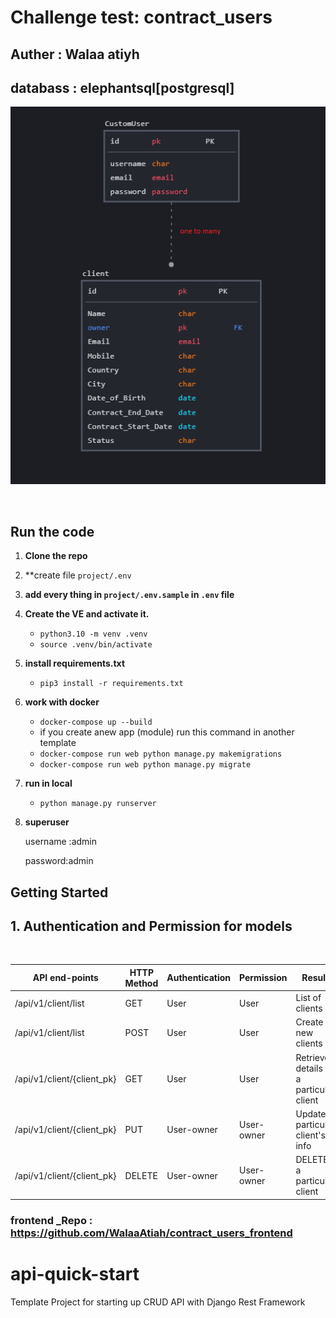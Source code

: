# Challenge test: contract_users

## Auther : Walaa atiyh

## databass : elephantsql[postgresql]


![image](./static/databass.png)

<br>

## Run the code

1. **Clone the repo**
2. **create  file `project/.env`
3. **add every thing in  `project/.env.sample` in `.env` file**
4. **Create the VE and activate it.**
   * `python3.10 -m venv .venv `
   * `source .venv/bin/activate`

5. **install requirements.txt**

    * `pip3 install -r requirements.txt`

6. **work with docker**
   * `docker-compose up --build`
   *  if you create anew app (module) run this command in another template
   * `docker-compose run web python manage.py makemigrations`
   *  `docker-compose run web python manage.py migrate`


8. **run in local**
   * `python manage.py runserver`


9.  **superuser**

    username :admin

    password:admin


## Getting Started


## 1.  Authentication and Permission for models
<br>

| API end-points             | HTTP Method   | Authentication      | Permission    | Result                                       |
|----------------------      |-------------  |------------         |------------   |------------------------------------------     |
| /api/v1/client/list        | GET           | User                | User          | List of clients                           |
| /api/v1/client/list        | POST          | User                | User          | Create new clients                           |
| /api/v1/client/{client_pk} | GET           | User                | User          | Retrieve details of a particular client  |
| /api/v1/client/{client_pk} | PUT           | User-owner          | User-owner    | Update a particular client's info   |
| /api/v1/client/{client_pk} | DELETE        | User-owner          | User-owner    | DELETE a particular client  |




### frontend _Repo : <https://github.com/WalaaAtiah/contract_users_frontend>

# api-quick-start

Template Project for starting up CRUD API with Django Rest Framework

